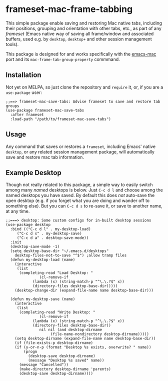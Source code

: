 # frameset-mac-frame-tabbing

This simple package enable saving and restoring Mac native tabs, including their positions, grouping and orientation with other tabs, etc., as part of any _frameset_ (Emacs native way of saving all frame/window and associated buffers, used e.g. by `desktop`, `desktop+` and other session management tools).  

This package is designed for and works specifically with the [emacs-mac](https://github.com/railwaycat/homebrew-emacsmacport) port and its `mac-frame-tab-group-property` commmand. 


## Installation

Not yet on MELPA, so just clone the repository and `require` it, or, if you are a `use-package` user:

```elisp
;;==> frameset-mac-save-tabs: Advise frameset to save and restore tab groups
(use-package frameset-mac-save-tabs
  :after frameset
  :load-path "/path/to/frameset-mac-save-tabs")
```

## Usage

Any command that saves or restores a `frameset`, including Emacs' native `desktop`, or any related session management package, will automatically save and restore mac tab information. 

## Example Desktop

Though not really related to this package, a simple way to easily switch among many _named_ desktops is below.  Just `C-c d l` and choose among the named desktops you have saved.  By default this does _not_ auto-save the open desktop (e.g. if you forget what you are doing and wander off to something else).  But you can `C-c d s` to re-save it, or save to another name, at any time.

```elisp
;;===> desktop: Some custom configs for in-built desktop sessions
(use-package desktop
  :bind (("C-c d l" . my-desktop-load)
	 ("C-c d s" . my-desktop-save)
	 ("C-c d a" . desktop-save-mode))
  :init
  (desktop-save-mode -1)
  (setq desktop-base-dir "~/.emacs.d/desktops"
	desktop-files-not-to-save "^$")	;allow tramp files
  (defun my-desktop-load (name)
    (interactive
     (list
      (completing-read "Load Desktop: "
		       (cl-remove-if
			(lambda (x) (string-match-p "^\.\.?$" x))
			(directory-files desktop-base-dir)))))
    (desktop-change-dir (expand-file-name name desktop-base-dir)))
  
  (defun my-desktop-save (name)
    (interactive
     (list
      (completing-read "Write Desktop: "
		       (cl-remove-if
			(lambda (x) (string-match-p "^\.\.?$" x))
			(directory-files desktop-base-dir))
		       nil nil (and desktop-dirname
				    (file-name-nondirectory desktop-dirname)))))
    (setq desktop-dirname (expand-file-name name desktop-base-dir))
    (if (file-exists-p desktop-dirname)
	(if (y-or-n-p (format "Desktop %s exists, overwrite? " name))
	    (progn
	      (desktop-save desktop-dirname)
	      (message "Desktop %s saved" name))
	  (message "Cancelled"))
      (make-directory desktop-dirname 'parents)
      (desktop-save desktop-dirname))))
```
